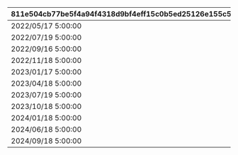 |811e504cb77be5f4a94f4318d9bf4eff15c0b5ed25126e155c5a29396d92eaff|176f9f499ddd86ba1eb2e0eb56b0ac1c65cc459d8cca6c9c8666bdaec5d73cac|7fcf5657f6eb59b4fcac384db2e4d7ef3fe8d8299eff867b66afb6e1814852f3|10d70e03998043c72b21d6870f3943c37b244cc73918939f365bedfb45802318|8de10d157a6d12f9ba340f1059c3a714bd5e08affc200995e5e4ddd778467a40|aaa25035a4e1da55a17540286217ab7541af22a24354fedce67fc921c0ab16dc|
| --- | --- | --- | --- | --- | --- |
|2022/05/17 5:00:00|2022/05/21 4:59:59|2022/05/15 15:00:00|2022/05/22 4:59:59|2022/05/25 14:59:59|32001|
|2022/07/19 5:00:00|2022/07/23 4:59:59|2022/07/15 18:00:00|2022/07/24 4:59:59|2022/07/27 14:59:59|32002|
|2022/09/16 5:00:00|2022/09/20 4:59:59|2022/09/15 18:00:00|2022/09/21 4:59:59|2022/09/24 14:59:59|32003|
|2022/11/18 5:00:00|2022/11/22 4:59:59|2022/11/15 18:00:00|2022/11/23 4:59:59|2022/11/26 14:59:59|32004|
|2023/01/17 5:00:00|2023/01/21 4:59:59|2023/01/15 18:00:00|2023/01/22 4:59:59|2023/01/25 14:59:59|32005|
|2023/04/18 5:00:00|2023/04/22 4:59:59|2023/04/15 18:00:00|2023/04/23 4:59:59|2023/04/26 14:59:59|32006|
|2023/07/19 5:00:00|2023/07/23 4:59:59|2023/07/15 18:00:00|2023/07/24 4:59:59|2023/07/27 14:59:59|32007|
|2023/10/18 5:00:00|2023/10/22 4:59:59|2023/10/15 18:00:00|2023/10/23 4:59:59|2023/10/26 14:59:59|32008|
|2024/01/18 5:00:00|2024/01/22 4:59:59|2024/01/15 18:00:00|2024/01/23 4:59:59|2024/01/26 14:59:59|32009|
|2024/06/18 5:00:00|2024/06/22 4:59:59|2024/06/15 18:00:00|2024/06/23 4:59:59|2024/06/26 14:59:59|32010|
|2024/09/18 5:00:00|2024/09/22 4:59:59|2024/09/15 18:00:00|2024/09/23 4:59:59|2024/09/26 14:59:59|32011|